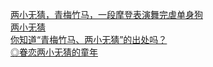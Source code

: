   
[两小无猜，青梅竹马，一段摩登表演舞完虐单身狗](http://www.dianyue.me/archives/167/f5gush8g0symds03/)  
[两小无猜](http://www.dianyue.me/archives/683/olr3a3ksvp9dfuj6/)  
[你知道“青梅竹马、两小无猜”的出处吗？](http://www.dianyue.me/archives/730/8e5vfppdesjpqx5t/)  
[◎眷恋两小无猜的童年](http://www.dianyue.me/archives/145/nv250a14eky0twd8/)